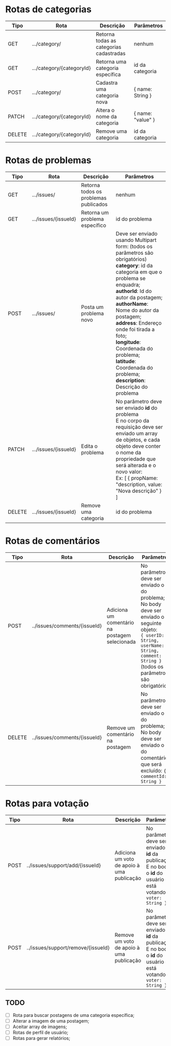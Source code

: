 # Rotas de categorias

| Tipo   | Rota                      | Descrição                               | Parâmetros        |
| ------ | ------------------------- | --------------------------------------- | ----------------- |
| GET    | .../category/             | Retorna todas as categorias cadastradas | nenhum            |
| GET    | .../category/{categoryId} | Retorna uma categoria específica        | id da categoria   |
| POST   | .../category/             | Cadastra uma categoria nova             | { name: String }  |
| PATCH  | .../category/{categoryId} | Altera o nome da categoria              | { name: "value" } |
| DELETE | .../category/{categoryId} | Remove uma categoria                    | id da categoria   |

# Rotas de problemas

| Tipo   | Rota                 | Descrição                             | Parâmetros                                                                                                                                                                                                                                                                                                                                                                                                                                     |
| ------ | -------------------- | ------------------------------------- | ---------------------------------------------------------------------------------------------------------------------------------------------------------------------------------------------------------------------------------------------------------------------------------------------------------------------------------------------------------------------------------------------------------------------------------------------- |
| GET    | .../issues/          | Retorna todos os problemas publicados | nenhum                                                                                                                                                                                                                                                                                                                                                                                                                                         |
| GET    | .../issues/{issueId} | Retorna um problema específico        | id do problema                                                                                                                                                                                                                                                                                                                                                                                                                                 |
| POST   | .../issues/          | Posta um problema novo                | Deve ser enviado usando Multipart form: (todos os parâmetros são obrigatórios) <br /> **category**: id da categoria em que o problema se enquadra; <br /> **authorId**: Id do autor da postagem; <br /> **authorName**: Nome do autor da postagem; <br /> **address**: Endereço onde foi tirada a foto; <br /> **longitude**: Coordenada do problema; <br/> **latitude**: Coordenada do problema; <br/> **description**: Descrição do problema |
| PATCH  | .../issues/{issueId} | Edita o problema                      | No parâmetro deve ser enviado **id** do problema <br /> E no corpo da requisição deve ser enviado um array de objetos, e cada objeto deve conter o nome da propriedade que será alterada e o novo valor: <br /> Ex: [ { propName: "description, value: "Nova descrição" } ]                                                                                                                                                                    |
| DELETE | .../issues/{issueId} | Remove uma categoria                  | id do problema                                                                                                                                                                                                                                                                                                                                                                                                                                 |

# Rotas de comentários

| Tipo   | Rota                         | Descrição                                      | Parâmetros                                                                                                                                                                                                 |
| ------ | ---------------------------- | ---------------------------------------------- | ---------------------------------------------------------------------------------------------------------------------------------------------------------------------------------------------------------- |
| POST   | ../issues/comments/{issueId} | Adiciona um comentário na postagem selecionada | No parâmetro deve ser enviado o **id** do problema; <br/> No body deve ser enviado o seguinte objeto: <br/> `{ userID: String, userName: String, comment: String }` (todos os parâmetros são obrigatórios) |
| DELETE | ../issues/comments/{issueId} | Remove um comentário na postagem               | No parâmetro deve ser enviado o **id** do problema; <br/> No body deve ser enviado o **id** do comentário que será excluído: `{ commentId: String }`                                                       |

# Rotas para votação

| Tipo | Rota                               | Descrição                                  | Parâmetros                                                                                                                       |
| ---- | ---------------------------------- | ------------------------------------------ | -------------------------------------------------------------------------------------------------------------------------------- |
| POST | ../issues/support/add/{issueId}    | Adiciona um voto de apoio à uma publicação | No parâmetro deve ser enviado o **id** da publicação; <br/> E no body, o **id** do usuário que está votando: `{ voter: String }` |
| POST | ../issues/support/remove/{issueId} | Remove um voto de apoio à uma publicação   | No parâmetro deve ser enviado o **id** da publicação; <br/> E no body, o **id** do usuário que está votando: `{ voter: String }` |


## TODO
- [ ] Rota para buscar postagens de uma categoria específica;
- [ ] Alterar a imagem de uma postagem;
- [ ] Aceitar array de imagens;
- [ ] Rotas de perfil de usuário;
- [ ] Rotas para gerar relatórios;
